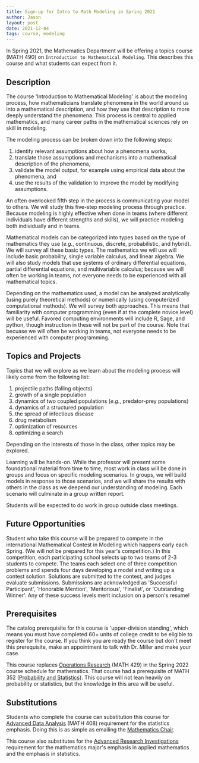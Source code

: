 ```yaml
---
title: Sign-up for Intro to Math Modeling in Spring 2021
author: Jason
layout: post
date: 2021-12-04
tags: course, modeling
---
```


In Spring 2021, the Mathematics Department will be offering a topics course (MATH 490) on `Introduction to Mathematical Modeling`.  This describes this course and what students can expect from it.

## Description ##

The course 'Introduction to Mathematical Modeling' is about the modeling process, how mathematicians translate phenomena in the world around us into a mathematical description, and how they use that description to more deeply understand the phenomena.  This process is central to applied mathematics, and many career paths in the mathematical sciences rely on skill in modeling.

The modeling process can be broken down into the following steps:

1. identify relevant assumptions about how a phenomena works,
2. translate those assumptions and mechanisms into a mathematical description of the phenomena,
3. validate the model output, for example using empirical data about the phenomena, and
4. use the results of the validation to improve the model by modifying assumptions.

An often overlooked fifth step in the process is communicating your model to others.  We will study this five-step modeling process through practice.  Because modeling is highly effective when done in teams (where different individuals have different strengths and skills), we will practice modeling both individually and in teams.

Mathematical models can be categorized into types based on the type of mathematics they use (*e.g.*, continuous, discrete, probabilistic, and hybrid).  We will survey all these basic types.  The mathematics we will use will include basic probability, single variable calculus, and linear algebra.  We will also study models that use systems of ordinary differential equations, partial differential equations, and multivariable calculus; because we will often be working in teams, not everyone needs to be experienced with all mathematical topics.

Depending on the mathematics used, a model can be analyzed analytically (using purely theoretical methods) or numerically (using computerized computational methods).  We will survey both approaches.  This means that familiarity with computer programming (even if at the complete novice level) will be useful.  Favored computing environments will include R, Sage, and python, though instruction in these will not be part of the course.  Note that becuase we will often be working in teams, not everyone needs to be experienced with computer programming.

## Topics and Projects ##

Topics that we will explore as we learn about the modeling process will likely come from the following list:

1. projectile paths (falling objects)
2. growth of a single population 
3. dynamics of two coupled populations (*e.g.*, predator-prey populations)
4. dynamics of a structured population
4. the spread of infectious disease
5. drug metabolism
6. optimization of resources
7. optimizing a search

Depending on the interests of those in the class, other topics may be explored.

Learning will be hands-on.  While the professor will present some foundational material from time to time, most work in class will be done in groups and focus on specific modeling scenarios.  In groups, we will build models in response to those scenarios, and we will share the results with others in the class as we deepend our understanding of modeling.  Each scenario will culminate in a group written report.

Students will be expected to do work in group outside class meetings.

## Future Opportunities ##

Student who take this course will be prepared to compete in the international Mathematical Contest in Modeling which happens early each Spring.  (We will not be prepared for this year's competition.)  In this competition, each participating school selects up to two teams of 2-3 students to compete.  The teams each select one of three competition problems and spends four days developing a model and writing up a contest solution.  Solutions are submitted to the contest, and judges evaluate submissions.  Submissions are acknowledged as 'Successful Participant', 'Honorable Mention', 'Meritorious', 'Finalist', or 'Outstanding Winner'.  Any of these success levels merit inclusion on a person's resume!

## Prerequisites ##

The catalog prerequisite for this course is 'upper-division standing', which means you must have completed 60+ units of college credit to be eligible to register for the course.  If you think you are ready the course but don't meet this prerequisite, make an appointment to talk with Dr. Miller and make your case.

This course replaces <a href="https://catalog.csuci.edu/preview_course_nopop.php?catoid=53&coid=109295">Operations Research</a> (MATH 429) in the Spring 2022 course schedule for mathematics.  That course had a prerequisite of MATH 352 (<a href="https://catalog.csuci.edu/preview_course_nopop.php?catoid=53&coid=109291">Probability and Statistics</a>).  This course will not lean heavily on probability or statistics, but the knowledge in this area will be useful.

## Substitutions ##

Students who complete the course can substitution this course for <a href="https://catalog.csuci.edu/preview_program.php?catoid=53&poid=12408&returnto=3950#">Advanced Data Analysis</a> (MATH 408) requirement for the statistics emphasis.  Doing this is as simple as emailing the <a href="mailto:geoffry.buhl@csuci.edu?subject=Request%20substitution%20of%20MATH%20490%20for%20MATH%20408&body=Dear%20Dr.%20Buhl,%0AI%20am%20taking%20MATH%20490%20this%20spring%20and%20I%20would%20like%20it%20to%20substitute%20for%20MATH%20108,%20and%20I%20understand%20that%20you%20can%20submit%20that%20substitution%20approval%20for%20me.%20%20I%20would%20like%20you%20to%20do%20so.%20%20%0AThank%20you,%0A%20Grateful%20Student&cc=jason.miller@csuci.edu">Mathematics Chair</a>.

This course also substitutes for the <a href="https://catalog.csuci.edu/preview_course_nopop.php?catoid=53&coid=109993">Advanced Research Investigations</a> requirement for the mathematics major's emphasis in applied mathematics and the emphasis in statistics.

<!--
SYNTAX FOR IMAGES
* use services to create JPG and to create thumbnail that is 720px wide

[![ALT-TEXT](/assets/images/filename-thumbnail.jpg)](/assets/images/filename.jpg)
-->

<!--
SYNTAX FOR VIDEO
* convert MOV to mp4 using VLC

<video width="480" height="320" controls="controls">
  <source src="/assets/media/filename.m4v" type="video/mp4">
</video>
-->

